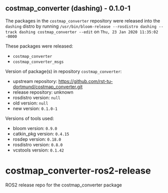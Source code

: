 ## costmap_converter (dashing) - 0.1.0-1

The packages in the `costmap_converter` repository were released into the `dashing` distro by running `/usr/bin/bloom-release --rosdistro dashing --track dashing costmap_converter --edit` on `Thu, 23 Jan 2020 11:35:02 -0000`

These packages were released:
- `costmap_converter`
- `costmap_converter_msgs`

Version of package(s) in repository `costmap_converter`:

- upstream repository: https://github.com/rst-tu-dortmund/costmap_converter.git
- release repository: unknown
- rosdistro version: `null`
- old version: `null`
- new version: `0.1.0-1`

Versions of tools used:

- bloom version: `0.9.0`
- catkin_pkg version: `0.4.15`
- rosdep version: `0.18.0`
- rosdistro version: `0.8.0`
- vcstools version: `0.1.42`


# costmap_converter-ros2-release
ROS2 release repo for the costmap_converter package 
